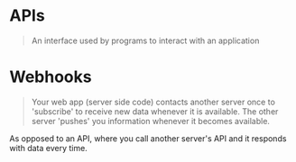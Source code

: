 # APIs
> An interface used by programs to interact with an application

# Webhooks

> Your web app (server side code) contacts another server once to 'subscribe' to receive new data whenever it is available.  The other server 'pushes' you information whenever it becomes available.

As opposed to an API, where you call another server's API and it responds with data every time.



